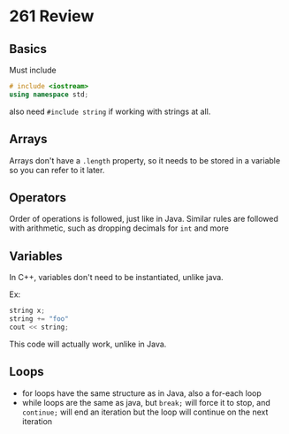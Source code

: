 # 261 Review
## Basics
Must include 
```c++
# include <iostream>
using namespace std;
```
also need `#include string` if working with strings at all.

## Arrays
Arrays don't have a `.length` property, so it needs to be stored in a variable so you can refer to it later.

## Operators
Order of operations is followed, just like in Java.
Similar rules are followed with arithmetic, such as dropping decimals for `int` and more

## Variables
In C++, variables don't need to be instantiated, unlike java.

Ex:

```c++
string x;
string += "foo"
cout << string;
```
This code will actually work, unlike in Java.

## Loops
- for loops have the same structure as in Java, also a for-each loop
- while loops are the same as java, but `break;` will force it to stop, and `continue;` will end an iteration but the loop will continue on the next iteration

###### 
